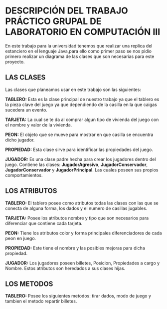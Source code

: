 # DESCRIPCIÓN DEL TRABAJO PRÁCTICO GRUPAL DE LABORATORIO EN COMPUTACIÓN III

En este trabajo para la universidad tenemos que realizar una replica del estanciero en el lenguaje Java,para ello como primer paso se nos pidio primero realizar un diagrama de las clases que son necesarias para este proyecto. 

## LAS CLASES

Las clases que planeamos usar en este trabajo son las siguientes:

**TABLERO:** Esta es la clase principal de nuestro trabajo ya que el tablero es la pieza clave del juego ya que dependiendo de la casilla en la que caigas sucedera un evento.

**TARJETA:** La cual se te da al comprar algun tipo de vivienda del juego con el nombre y valor de la vivienda.

**PEON:** El objeto que se mueve para mostrar en que casilla se encuentra dicho jugador.

**PROPIEDAD:**  Esta clase sirve para identificar las propiedades del juego.

**JUGADOR:** Es una clase padre hecha para crear los jugadores dentro del juego. Contiene las clases: **JugadorAgresivo**, **JugadorConservador**, **JugadorConservador** y **JugadorPrincipal**. Las cuales poseen sus propios comportamientos.

## LOS ATRIBUTOS

**TABLERO:** El tablero posee como atributos todas las clases con las que se conecta de alguna forma, los dados y el numero de casillas jugables.

**TARJETA:** Posee los atributos nombre y tipo que son necesarios para diferenciar que contiene cada tarjeta.

**PEON:** Tiene los atributos color y forma principales diferenciadores de cada peon en juego.

**PROPIEDAD:** Este tiene el nombre y las posibles mejoras para dicha propiedad.

**JUGADOR:** Los jugadores poseen billetes, Posicion, Propiedades a cargo y Nombre. Estos atributos son heredados a sus clases hijas.

## LOS METODOS

**TABLERO:** Posee los siguientes metodos: tirar dados, modo de juego y tambien el metodo repartir billetes.
